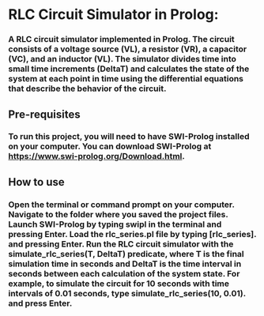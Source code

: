 # RLC Circuit Simulator in Prolog:
### A RLC circuit simulator implemented in Prolog. The circuit consists of a voltage source (VL), a resistor (VR), a capacitor (VC), and an inductor (VL). The simulator divides time into small time increments (DeltaT) and calculates the state of the system at each point in time using the differential equations that describe the behavior of the circuit.

## Pre-requisites

### To run this project, you will need to have SWI-Prolog installed on your computer. You can download SWI-Prolog at https://www.swi-prolog.org/Download.html.

## How to use

### Open the terminal or command prompt on your computer. Navigate to the folder where you saved the project files. Launch SWI-Prolog by typing swipl in the terminal and pressing Enter. Load the rlc_series.pl file by typing [rlc_series]. and pressing Enter. Run the RLC circuit simulator with the simulate_rlc_series(T, DeltaT) predicate, where T is the final simulation time in seconds and DeltaT is the time interval in seconds between each calculation of the system state. For example, to simulate the circuit for 10 seconds with time intervals of 0.01 seconds, type simulate_rlc_series(10, 0.01). and press Enter.

